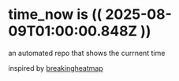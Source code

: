 # time_now is (( 2025-08-09T01:00:00.848Z ))

an automated repo that shows the currnent time

inspired by [breakingheatmap](https://github.com/breakingheatmap/breakingheatmap)